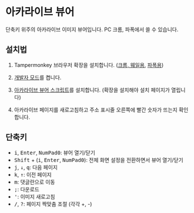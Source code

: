 # 아카라이브 뷰어

단축키 위주의 아카라이브 이미지 뷰어입니다. PC 크롬, 파폭에서 쓸 수 있습니다.

## 설치법

1. Tampermonkey 브라우저 확장을 설치합니다.
   ([크롬, 웨일용](https://chrome.google.com/webstore/detail/tampermonkey/dhdgffkkebhmkfjojejmpbldmpobfkfo?hl=en),
   [파폭용](https://addons.mozilla.org/en-US/firefox/addon/tampermonkey/))

2. [개발자 모드](https://www.tampermonkey.net/faq.php?locale=ko#Q209)를 켭니다.

3. [아카라이브 뷰어 스크립트](https://greasyfork.org/scripts/428230-/code/arca_viewer.user.js)를
   설치합니다. (확장을 설치해야 설치 페이지가 열립니다)

4. 아카라이브 페이지를 새로고침하고 주소 표시줄 오른쪽에 빨간 숫자가 뜨는지 확인합니다.

## 단축키

- <kbd>i</kbd>, <kbd>Enter</kbd>, <kbd>NumPad0</kbd>: 뷰어 열기/닫기
- <kbd>Shift</kbd> + (<kbd>i</kbd>, <kbd>Enter</kbd>, <kbd>NumPad0</kbd>): 전체 화면 설정을
  전환하면서 뷰어 열기/닫기
- <kbd>j</kbd>, <kbd>↓</kbd>, <kbd>q</kbd>: 다음 페이지
- <kbd>k</kbd>, <kbd>↑</kbd>: 이전 페이지
- <kbd>m</kbd>: 댓글란으로 이동
- <kbd>;</kbd>: 다운로드
- <kbd>'</kbd>: 이미지 새로고침
- <kbd>/</kbd>, <kbd>?</kbd>: 페이지 짝맞춤 조절 (각각 +, -)
